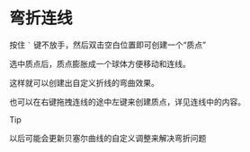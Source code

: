 # 弯折连线

按住 <code>`</code> 键不放手，然后双击空白位置即可创建一个“质点”

选中质点后，质点膨胀成一个球体方便移动和连线。

这样就可以创建出自定义折线的弯曲效果。

也可以在右键拖拽连线的途中左键来创建质点，详见连线中的内容。

> [!TIP]
> 以后可能会更新贝塞尔曲线的自定义调整来解决弯折问题
